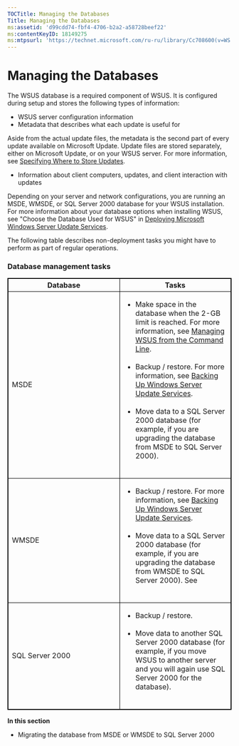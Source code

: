 ```yaml
---
TOCTitle: Managing the Databases
Title: Managing the Databases
ms:assetid: 'd99cdd74-fbf4-4706-b2a2-a58728beef22'
ms:contentKeyID: 18149275
ms:mtpsurl: 'https://technet.microsoft.com/ru-ru/library/Cc708600(v=WS.10)'
---
```


Managing the Databases
======================

The WSUS database is a required component of WSUS. It is configured during setup and stores the following types of information:

-   WSUS server configuration information
-   Metadata that describes what each update is useful for

Aside from the actual update files, the metadata is the second part of every update available on Microsoft Update. Update files are stored separately, either on Microsoft Update, or on your WSUS server. For more information, see [Specifying Where to Store Updates](https://technet.microsoft.com/8cca6fab-163e-451d-ab78-70b39fdb1455).

-   Information about client computers, updates, and client interaction with updates

Depending on your server and network configurations, you are running an MSDE, WMSDE, or SQL Server 2000 database for your WSUS installation. For more information about your database options when installing WSUS, see "Choose the Database Used for WSUS" in [Deploying Microsoft Windows Server Update Services](http://go.microsoft.com/fwlink/?linkid=41777).

The following table describes non-deployment tasks you might have to perform as part of regular operations.

### Database management tasks

 
<table style="border:1px solid black;">
<colgroup>
<col width="50%" />
<col width="50%" />
</colgroup>
<thead>
<tr class="header">
<th style="border:1px solid black;" >Database</th>
<th style="border:1px solid black;" >Tasks</th>
</tr>
</thead>
<tbody>
<tr class="odd">
<td style="border:1px solid black;">MSDE</td>
<td style="border:1px solid black;"><ul>
<li>Make space in the database when the 2-GB limit is reached. For more information, see <a href="https://technet.microsoft.com/2686bd2b-910a-479b-961e-cea2a2028024">Managing WSUS from the Command Line</a>.<br />
<br />
</li>
<li>Backup / restore. For more information, see <a href="https://technet.microsoft.com/c0f1a661-eb48-4156-81a2-267d846f844f">Backing Up Windows Server Update Services</a>.<br />
<br />
</li>
<li>Move data to a SQL Server 2000 database (for example, if you are upgrading the database from MSDE to SQL Server 2000).<br />
<br />
</li>
</ul></td>
</tr>
<tr class="even">
<td style="border:1px solid black;">WMSDE</td>
<td style="border:1px solid black;"><ul>
<li>Backup / restore. For more information, see <a href="https://technet.microsoft.com/c0f1a661-eb48-4156-81a2-267d846f844f">Backing Up Windows Server Update Services</a>.<br />
<br />
</li>
<li>Move data to a SQL Server 2000 database (for example, if you are upgrading the database from WMSDE to SQL Server 2000). See<br />
<br />
</li>
</ul></td>
</tr>
<tr class="odd">
<td style="border:1px solid black;">SQL Server 2000</td>
<td style="border:1px solid black;"><ul>
<li>Backup / restore.<br />
<br />
</li>
<li>Move data to another SQL Server 2000 database (for example, if you move WSUS to another server and you will again use SQL Server 2000 for the database).<br />
<br />
</li>
</ul></td>
</tr>
</tbody>
</table>
 

**In this section**

-   Migrating the database from MSDE or WMSDE to SQL Server 2000
